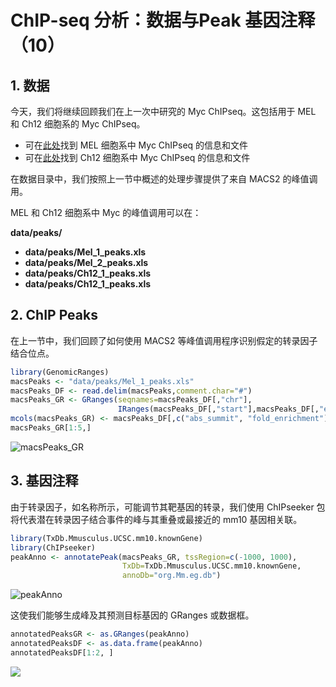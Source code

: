 # ChIP-seq 分析：数据与Peak 基因注释（10）



## 1. 数据

今天，我们将继续回顾我们在上一次中研究的 Myc ChIPseq。这包括用于 MEL 和 Ch12 细胞系的 Myc ChIPseq。

- 可在[此处](https://www.encodeproject.org/experiments/ENCSR000EUA/ "Data1")找到 MEL 细胞系中 Myc ChIPseq 的信息和文件
- 可在[此处](https://www.encodeproject.org/experiments/ENCSR000ERN/ "Data2")找到 Ch12 细胞系中 Myc ChIPseq 的信息和文件

在数据目录中，我们按照上一节中概述的处理步骤提供了来自 MACS2 的峰值调用。

MEL 和 Ch12 细胞系中 Myc 的峰值调用可以在：

**data/peaks/**

- **data/peaks/Mel_1_peaks.xls**
- **data/peaks/Mel_2_peaks.xls**
- **data/peaks/Ch12_1_peaks.xls**
- **data/peaks/Ch12_1_peaks.xls**



## 2. ChIP Peaks

在上一节中，我们回顾了如何使用 MACS2 等峰值调用程序识别假定的转录因子结合位点。

```R
library(GenomicRanges)
macsPeaks <- "data/peaks/Mel_1_peaks.xls"
macsPeaks_DF <- read.delim(macsPeaks,comment.char="#")
macsPeaks_GR <- GRanges(seqnames=macsPeaks_DF[,"chr"],
                        IRanges(macsPeaks_DF[,"start"],macsPeaks_DF[,"end"]))
mcols(macsPeaks_GR) <- macsPeaks_DF[,c("abs_summit", "fold_enrichment")]
macsPeaks_GR[1:5,]
```

![macsPeaks_GR](https://swindler-typora.oss-cn-chengdu.aliyuncs.com/typora_imgs/image-20230206212341917.png)



## 3. 基因注释

由于转录因子，如名称所示，可能调节其靶基因的转录，我们使用 ChIPseeker 包将代表潜在转录因子结合事件的峰与其重叠或最接近的 mm10 基因相关联。

```R
library(TxDb.Mmusculus.UCSC.mm10.knownGene)
library(ChIPseeker)
peakAnno <- annotatePeak(macsPeaks_GR, tssRegion=c(-1000, 1000), 
                         TxDb=TxDb.Mmusculus.UCSC.mm10.knownGene, 
                         annoDb="org.Mm.eg.db")
```

![peakAnno](https://swindler-typora.oss-cn-chengdu.aliyuncs.com/typora_imgs/image-20230206212534074.png)



这使我们能够生成峰及其预测目标基因的 GRanges 或数据框。

```R
annotatedPeaksGR <- as.GRanges(peakAnno)
annotatedPeaksDF <- as.data.frame(peakAnno)
annotatedPeaksDF[1:2, ]
```

![](https://swindler-typora.oss-cn-chengdu.aliyuncs.com/typora_imgs/image-20230206212554982.png)